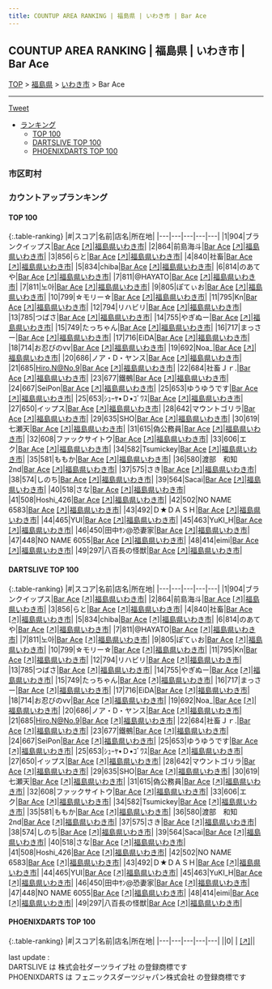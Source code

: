 ```yaml
---
title: COUNTUP AREA RANKING | 福島県 | いわき市 | Bar Ace
---
```

## COUNTUP AREA RANKING | 福島県 | いわき市 | Bar Ace

[TOP](/darts/rank/) > [福島県](/darts/rank/福島県/) > [いわき市](/darts/rank/福島県/いわき市/) > Bar Ace

___

<a href="https://twitter.com/share?ref_src=twsrc%5Etfw" data-text="COUNTUP AREA RANKING | 福島県いわき市Bar Ace" class="twitter-share-button" data-hashtags="DARTSLIVE,PHOENIXDARTS,darts,ダーツ" data-show-count="false">Tweet</a>

* [ランキング](#カウントアップランキング)
    * [TOP 100](#top-100)
    * [DARTSLIVE TOP 100](#dartslive-top-100)
    * [PHOENIXDARTS TOP 100](#phoenixdarts-top-100)

### 市区町村

<ul>

</ul>

### カウントアップランキング

#### TOP 100



{:.table-ranking}
|#|スコア|名前|店名|所在地|
|---|---|---|---|---|
|1|904|<span class="rank-name-dl">ブランクイップス</span>|<a href="/darts/rank/shops/3f22adb4bc6c0b490d9b047a20a7ba1e.html">Bar Ace</a> <a href="https://search.dartslive.com/jp/shop/3f22adb4bc6c0b490d9b047a20a7ba1e">[↗]</a>|<a href="/darts/rank/福島県/いわき市">福島県いわき市</a>|
|2|864|<span class="rank-name-dl">前島海斗</span>|<a href="/darts/rank/shops/3f22adb4bc6c0b490d9b047a20a7ba1e.html">Bar Ace</a> <a href="https://search.dartslive.com/jp/shop/3f22adb4bc6c0b490d9b047a20a7ba1e">[↗]</a>|<a href="/darts/rank/福島県/いわき市">福島県いわき市</a>|
|3|856|<span class="rank-name-dl">らと</span>|<a href="/darts/rank/shops/3f22adb4bc6c0b490d9b047a20a7ba1e.html">Bar Ace</a> <a href="https://search.dartslive.com/jp/shop/3f22adb4bc6c0b490d9b047a20a7ba1e">[↗]</a>|<a href="/darts/rank/福島県/いわき市">福島県いわき市</a>|
|4|840|<span class="rank-name-dl">社畜</span>|<a href="/darts/rank/shops/3f22adb4bc6c0b490d9b047a20a7ba1e.html">Bar Ace</a> <a href="https://search.dartslive.com/jp/shop/3f22adb4bc6c0b490d9b047a20a7ba1e">[↗]</a>|<a href="/darts/rank/福島県/いわき市">福島県いわき市</a>|
|5|834|<span class="rank-name-dl">chiba</span>|<a href="/darts/rank/shops/3f22adb4bc6c0b490d9b047a20a7ba1e.html">Bar Ace</a> <a href="https://search.dartslive.com/jp/shop/3f22adb4bc6c0b490d9b047a20a7ba1e">[↗]</a>|<a href="/darts/rank/福島県/いわき市">福島県いわき市</a>|
|6|814|<span class="rank-name-dl">のあてや</span>|<a href="/darts/rank/shops/3f22adb4bc6c0b490d9b047a20a7ba1e.html">Bar Ace</a> <a href="https://search.dartslive.com/jp/shop/3f22adb4bc6c0b490d9b047a20a7ba1e">[↗]</a>|<a href="/darts/rank/福島県/いわき市">福島県いわき市</a>|
|7|811|<span class="rank-name-dl">@HAYATO</span>|<a href="/darts/rank/shops/3f22adb4bc6c0b490d9b047a20a7ba1e.html">Bar Ace</a> <a href="https://search.dartslive.com/jp/shop/3f22adb4bc6c0b490d9b047a20a7ba1e">[↗]</a>|<a href="/darts/rank/福島県/いわき市">福島県いわき市</a>|
|7|811|<span class="rank-name-dl">노아</span>|<a href="/darts/rank/shops/3f22adb4bc6c0b490d9b047a20a7ba1e.html">Bar Ace</a> <a href="https://search.dartslive.com/jp/shop/3f22adb4bc6c0b490d9b047a20a7ba1e">[↗]</a>|<a href="/darts/rank/福島県/いわき市">福島県いわき市</a>|
|9|805|<span class="rank-name-dl">ぽてぃお</span>|<a href="/darts/rank/shops/3f22adb4bc6c0b490d9b047a20a7ba1e.html">Bar Ace</a> <a href="https://search.dartslive.com/jp/shop/3f22adb4bc6c0b490d9b047a20a7ba1e">[↗]</a>|<a href="/darts/rank/福島県/いわき市">福島県いわき市</a>|
|10|799|<span class="rank-name-dl">☆モリー☆</span>|<a href="/darts/rank/shops/3f22adb4bc6c0b490d9b047a20a7ba1e.html">Bar Ace</a> <a href="https://search.dartslive.com/jp/shop/3f22adb4bc6c0b490d9b047a20a7ba1e">[↗]</a>|<a href="/darts/rank/福島県/いわき市">福島県いわき市</a>|
|11|795|<span class="rank-name-dl">Kn</span>|<a href="/darts/rank/shops/3f22adb4bc6c0b490d9b047a20a7ba1e.html">Bar Ace</a> <a href="https://search.dartslive.com/jp/shop/3f22adb4bc6c0b490d9b047a20a7ba1e">[↗]</a>|<a href="/darts/rank/福島県/いわき市">福島県いわき市</a>|
|12|794|<span class="rank-name-dl">リハビリ</span>|<a href="/darts/rank/shops/3f22adb4bc6c0b490d9b047a20a7ba1e.html">Bar Ace</a> <a href="https://search.dartslive.com/jp/shop/3f22adb4bc6c0b490d9b047a20a7ba1e">[↗]</a>|<a href="/darts/rank/福島県/いわき市">福島県いわき市</a>|
|13|785|<span class="rank-name-dl">つばさ</span>|<a href="/darts/rank/shops/3f22adb4bc6c0b490d9b047a20a7ba1e.html">Bar Ace</a> <a href="https://search.dartslive.com/jp/shop/3f22adb4bc6c0b490d9b047a20a7ba1e">[↗]</a>|<a href="/darts/rank/福島県/いわき市">福島県いわき市</a>|
|14|755|<span class="rank-name-dl">やぎぬー</span>|<a href="/darts/rank/shops/3f22adb4bc6c0b490d9b047a20a7ba1e.html">Bar Ace</a> <a href="https://search.dartslive.com/jp/shop/3f22adb4bc6c0b490d9b047a20a7ba1e">[↗]</a>|<a href="/darts/rank/福島県/いわき市">福島県いわき市</a>|
|15|749|<span class="rank-name-dl">たっちゃん</span>|<a href="/darts/rank/shops/3f22adb4bc6c0b490d9b047a20a7ba1e.html">Bar Ace</a> <a href="https://search.dartslive.com/jp/shop/3f22adb4bc6c0b490d9b047a20a7ba1e">[↗]</a>|<a href="/darts/rank/福島県/いわき市">福島県いわき市</a>|
|16|717|<span class="rank-name-dl">まっさー</span>|<a href="/darts/rank/shops/3f22adb4bc6c0b490d9b047a20a7ba1e.html">Bar Ace</a> <a href="https://search.dartslive.com/jp/shop/3f22adb4bc6c0b490d9b047a20a7ba1e">[↗]</a>|<a href="/darts/rank/福島県/いわき市">福島県いわき市</a>|
|17|716|<span class="rank-name-dl">EiDA</span>|<a href="/darts/rank/shops/3f22adb4bc6c0b490d9b047a20a7ba1e.html">Bar Ace</a> <a href="https://search.dartslive.com/jp/shop/3f22adb4bc6c0b490d9b047a20a7ba1e">[↗]</a>|<a href="/darts/rank/福島県/いわき市">福島県いわき市</a>|
|18|714|<span class="rank-name-dl">お忍びのvv</span>|<a href="/darts/rank/shops/3f22adb4bc6c0b490d9b047a20a7ba1e.html">Bar Ace</a> <a href="https://search.dartslive.com/jp/shop/3f22adb4bc6c0b490d9b047a20a7ba1e">[↗]</a>|<a href="/darts/rank/福島県/いわき市">福島県いわき市</a>|
|19|692|<span class="rank-name-dl">Noa_</span>|<a href="/darts/rank/shops/3f22adb4bc6c0b490d9b047a20a7ba1e.html">Bar Ace</a> <a href="https://search.dartslive.com/jp/shop/3f22adb4bc6c0b490d9b047a20a7ba1e">[↗]</a>|<a href="/darts/rank/福島県/いわき市">福島県いわき市</a>|
|20|686|<span class="rank-name-dl">ノア・D・ヤンス</span>|<a href="/darts/rank/shops/3f22adb4bc6c0b490d9b047a20a7ba1e.html">Bar Ace</a> <a href="https://search.dartslive.com/jp/shop/3f22adb4bc6c0b490d9b047a20a7ba1e">[↗]</a>|<a href="/darts/rank/福島県/いわき市">福島県いわき市</a>|
|21|685|<span class="rank-name-dl">Hiro.N@No.9</span>|<a href="/darts/rank/shops/3f22adb4bc6c0b490d9b047a20a7ba1e.html">Bar Ace</a> <a href="https://search.dartslive.com/jp/shop/3f22adb4bc6c0b490d9b047a20a7ba1e">[↗]</a>|<a href="/darts/rank/福島県/いわき市">福島県いわき市</a>|
|22|684|<span class="rank-name-dl">社畜Ｊｒ.</span>|<a href="/darts/rank/shops/3f22adb4bc6c0b490d9b047a20a7ba1e.html">Bar Ace</a> <a href="https://search.dartslive.com/jp/shop/3f22adb4bc6c0b490d9b047a20a7ba1e">[↗]</a>|<a href="/darts/rank/福島県/いわき市">福島県いわき市</a>|
|23|677|<span class="rank-name-dl">鐵鵺</span>|<a href="/darts/rank/shops/3f22adb4bc6c0b490d9b047a20a7ba1e.html">Bar Ace</a> <a href="https://search.dartslive.com/jp/shop/3f22adb4bc6c0b490d9b047a20a7ba1e">[↗]</a>|<a href="/darts/rank/福島県/いわき市">福島県いわき市</a>|
|24|667|<span class="rank-name-dl">SeiPon</span>|<a href="/darts/rank/shops/3f22adb4bc6c0b490d9b047a20a7ba1e.html">Bar Ace</a> <a href="https://search.dartslive.com/jp/shop/3f22adb4bc6c0b490d9b047a20a7ba1e">[↗]</a>|<a href="/darts/rank/福島県/いわき市">福島県いわき市</a>|
|25|653|<span class="rank-name-dl">ゆうゆうです</span>|<a href="/darts/rank/shops/3f22adb4bc6c0b490d9b047a20a7ba1e.html">Bar Ace</a> <a href="https://search.dartslive.com/jp/shop/3f22adb4bc6c0b490d9b047a20a7ba1e">[↗]</a>|<a href="/darts/rank/福島県/いわき市">福島県いわき市</a>|
|25|653|<span class="rank-name-dl">ｼｭｰﾔ•Ｄ•ｺﾞﾜｽ</span>|<a href="/darts/rank/shops/3f22adb4bc6c0b490d9b047a20a7ba1e.html">Bar Ace</a> <a href="https://search.dartslive.com/jp/shop/3f22adb4bc6c0b490d9b047a20a7ba1e">[↗]</a>|<a href="/darts/rank/福島県/いわき市">福島県いわき市</a>|
|27|650|<span class="rank-name-dl">イップス</span>|<a href="/darts/rank/shops/3f22adb4bc6c0b490d9b047a20a7ba1e.html">Bar Ace</a> <a href="https://search.dartslive.com/jp/shop/3f22adb4bc6c0b490d9b047a20a7ba1e">[↗]</a>|<a href="/darts/rank/福島県/いわき市">福島県いわき市</a>|
|28|642|<span class="rank-name-dl">マウントゴリラ</span>|<a href="/darts/rank/shops/3f22adb4bc6c0b490d9b047a20a7ba1e.html">Bar Ace</a> <a href="https://search.dartslive.com/jp/shop/3f22adb4bc6c0b490d9b047a20a7ba1e">[↗]</a>|<a href="/darts/rank/福島県/いわき市">福島県いわき市</a>|
|29|635|<span class="rank-name-dl">SHO</span>|<a href="/darts/rank/shops/3f22adb4bc6c0b490d9b047a20a7ba1e.html">Bar Ace</a> <a href="https://search.dartslive.com/jp/shop/3f22adb4bc6c0b490d9b047a20a7ba1e">[↗]</a>|<a href="/darts/rank/福島県/いわき市">福島県いわき市</a>|
|30|619|<span class="rank-name-dl">七瀬天</span>|<a href="/darts/rank/shops/3f22adb4bc6c0b490d9b047a20a7ba1e.html">Bar Ace</a> <a href="https://search.dartslive.com/jp/shop/3f22adb4bc6c0b490d9b047a20a7ba1e">[↗]</a>|<a href="/darts/rank/福島県/いわき市">福島県いわき市</a>|
|31|615|<span class="rank-name-dl">偽公務員</span>|<a href="/darts/rank/shops/3f22adb4bc6c0b490d9b047a20a7ba1e.html">Bar Ace</a> <a href="https://search.dartslive.com/jp/shop/3f22adb4bc6c0b490d9b047a20a7ba1e">[↗]</a>|<a href="/darts/rank/福島県/いわき市">福島県いわき市</a>|
|32|608|<span class="rank-name-dl">ファックサイトウ</span>|<a href="/darts/rank/shops/3f22adb4bc6c0b490d9b047a20a7ba1e.html">Bar Ace</a> <a href="https://search.dartslive.com/jp/shop/3f22adb4bc6c0b490d9b047a20a7ba1e">[↗]</a>|<a href="/darts/rank/福島県/いわき市">福島県いわき市</a>|
|33|606|<span class="rank-name-dl">エク</span>|<a href="/darts/rank/shops/3f22adb4bc6c0b490d9b047a20a7ba1e.html">Bar Ace</a> <a href="https://search.dartslive.com/jp/shop/3f22adb4bc6c0b490d9b047a20a7ba1e">[↗]</a>|<a href="/darts/rank/福島県/いわき市">福島県いわき市</a>|
|34|582|<span class="rank-name-dl">Tsumickey</span>|<a href="/darts/rank/shops/3f22adb4bc6c0b490d9b047a20a7ba1e.html">Bar Ace</a> <a href="https://search.dartslive.com/jp/shop/3f22adb4bc6c0b490d9b047a20a7ba1e">[↗]</a>|<a href="/darts/rank/福島県/いわき市">福島県いわき市</a>|
|35|581|<span class="rank-name-dl">ももか</span>|<a href="/darts/rank/shops/3f22adb4bc6c0b490d9b047a20a7ba1e.html">Bar Ace</a> <a href="https://search.dartslive.com/jp/shop/3f22adb4bc6c0b490d9b047a20a7ba1e">[↗]</a>|<a href="/darts/rank/福島県/いわき市">福島県いわき市</a>|
|36|580|<span class="rank-name-dl">渡部　和知 2nd</span>|<a href="/darts/rank/shops/3f22adb4bc6c0b490d9b047a20a7ba1e.html">Bar Ace</a> <a href="https://search.dartslive.com/jp/shop/3f22adb4bc6c0b490d9b047a20a7ba1e">[↗]</a>|<a href="/darts/rank/福島県/いわき市">福島県いわき市</a>|
|37|575|<span class="rank-name-dl">さき</span>|<a href="/darts/rank/shops/3f22adb4bc6c0b490d9b047a20a7ba1e.html">Bar Ace</a> <a href="https://search.dartslive.com/jp/shop/3f22adb4bc6c0b490d9b047a20a7ba1e">[↗]</a>|<a href="/darts/rank/福島県/いわき市">福島県いわき市</a>|
|38|574|<span class="rank-name-dl">しのち</span>|<a href="/darts/rank/shops/3f22adb4bc6c0b490d9b047a20a7ba1e.html">Bar Ace</a> <a href="https://search.dartslive.com/jp/shop/3f22adb4bc6c0b490d9b047a20a7ba1e">[↗]</a>|<a href="/darts/rank/福島県/いわき市">福島県いわき市</a>|
|39|564|<span class="rank-name-dl">Sacai</span>|<a href="/darts/rank/shops/3f22adb4bc6c0b490d9b047a20a7ba1e.html">Bar Ace</a> <a href="https://search.dartslive.com/jp/shop/3f22adb4bc6c0b490d9b047a20a7ba1e">[↗]</a>|<a href="/darts/rank/福島県/いわき市">福島県いわき市</a>|
|40|518|<span class="rank-name-dl">さな</span>|<a href="/darts/rank/shops/3f22adb4bc6c0b490d9b047a20a7ba1e.html">Bar Ace</a> <a href="https://search.dartslive.com/jp/shop/3f22adb4bc6c0b490d9b047a20a7ba1e">[↗]</a>|<a href="/darts/rank/福島県/いわき市">福島県いわき市</a>|
|41|508|<span class="rank-name-dl">Hoshi_426</span>|<a href="/darts/rank/shops/3f22adb4bc6c0b490d9b047a20a7ba1e.html">Bar Ace</a> <a href="https://search.dartslive.com/jp/shop/3f22adb4bc6c0b490d9b047a20a7ba1e">[↗]</a>|<a href="/darts/rank/福島県/いわき市">福島県いわき市</a>|
|42|502|<span class="rank-name-dl">NO NAME 6583</span>|<a href="/darts/rank/shops/3f22adb4bc6c0b490d9b047a20a7ba1e.html">Bar Ace</a> <a href="https://search.dartslive.com/jp/shop/3f22adb4bc6c0b490d9b047a20a7ba1e">[↗]</a>|<a href="/darts/rank/福島県/いわき市">福島県いわき市</a>|
|43|492|<span class="rank-name-dl">Ｄ★ＤＡＳＨ</span>|<a href="/darts/rank/shops/3f22adb4bc6c0b490d9b047a20a7ba1e.html">Bar Ace</a> <a href="https://search.dartslive.com/jp/shop/3f22adb4bc6c0b490d9b047a20a7ba1e">[↗]</a>|<a href="/darts/rank/福島県/いわき市">福島県いわき市</a>|
|44|465|<span class="rank-name-dl">YUI</span>|<a href="/darts/rank/shops/3f22adb4bc6c0b490d9b047a20a7ba1e.html">Bar Ace</a> <a href="https://search.dartslive.com/jp/shop/3f22adb4bc6c0b490d9b047a20a7ba1e">[↗]</a>|<a href="/darts/rank/福島県/いわき市">福島県いわき市</a>|
|45|463|<span class="rank-name-dl">YuKI_H</span>|<a href="/darts/rank/shops/3f22adb4bc6c0b490d9b047a20a7ba1e.html">Bar Ace</a> <a href="https://search.dartslive.com/jp/shop/3f22adb4bc6c0b490d9b047a20a7ba1e">[↗]</a>|<a href="/darts/rank/福島県/いわき市">福島県いわき市</a>|
|46|450|<span class="rank-name-dl">田中ｻﾝ@恐妻家</span>|<a href="/darts/rank/shops/3f22adb4bc6c0b490d9b047a20a7ba1e.html">Bar Ace</a> <a href="https://search.dartslive.com/jp/shop/3f22adb4bc6c0b490d9b047a20a7ba1e">[↗]</a>|<a href="/darts/rank/福島県/いわき市">福島県いわき市</a>|
|47|448|<span class="rank-name-dl">NO NAME 6055</span>|<a href="/darts/rank/shops/3f22adb4bc6c0b490d9b047a20a7ba1e.html">Bar Ace</a> <a href="https://search.dartslive.com/jp/shop/3f22adb4bc6c0b490d9b047a20a7ba1e">[↗]</a>|<a href="/darts/rank/福島県/いわき市">福島県いわき市</a>|
|48|414|<span class="rank-name-dl">eimi</span>|<a href="/darts/rank/shops/3f22adb4bc6c0b490d9b047a20a7ba1e.html">Bar Ace</a> <a href="https://search.dartslive.com/jp/shop/3f22adb4bc6c0b490d9b047a20a7ba1e">[↗]</a>|<a href="/darts/rank/福島県/いわき市">福島県いわき市</a>|
|49|297|<span class="rank-name-dl">八百長の怪獣</span>|<a href="/darts/rank/shops/3f22adb4bc6c0b490d9b047a20a7ba1e.html">Bar Ace</a> <a href="https://search.dartslive.com/jp/shop/3f22adb4bc6c0b490d9b047a20a7ba1e">[↗]</a>|<a href="/darts/rank/福島県/いわき市">福島県いわき市</a>|


#### DARTSLIVE TOP 100



{:.table-ranking}
|#|スコア|名前|店名|所在地|
|---|---|---|---|---|
|1|904|<span class="rank-name-dl">ブランクイップス</span>|<a href="/darts/rank/shops/3f22adb4bc6c0b490d9b047a20a7ba1e.html">Bar Ace</a> <a href="https://search.dartslive.com/jp/shop/3f22adb4bc6c0b490d9b047a20a7ba1e">[↗]</a>|<a href="/darts/rank/福島県/いわき市">福島県いわき市</a>|
|2|864|<span class="rank-name-dl">前島海斗</span>|<a href="/darts/rank/shops/3f22adb4bc6c0b490d9b047a20a7ba1e.html">Bar Ace</a> <a href="https://search.dartslive.com/jp/shop/3f22adb4bc6c0b490d9b047a20a7ba1e">[↗]</a>|<a href="/darts/rank/福島県/いわき市">福島県いわき市</a>|
|3|856|<span class="rank-name-dl">らと</span>|<a href="/darts/rank/shops/3f22adb4bc6c0b490d9b047a20a7ba1e.html">Bar Ace</a> <a href="https://search.dartslive.com/jp/shop/3f22adb4bc6c0b490d9b047a20a7ba1e">[↗]</a>|<a href="/darts/rank/福島県/いわき市">福島県いわき市</a>|
|4|840|<span class="rank-name-dl">社畜</span>|<a href="/darts/rank/shops/3f22adb4bc6c0b490d9b047a20a7ba1e.html">Bar Ace</a> <a href="https://search.dartslive.com/jp/shop/3f22adb4bc6c0b490d9b047a20a7ba1e">[↗]</a>|<a href="/darts/rank/福島県/いわき市">福島県いわき市</a>|
|5|834|<span class="rank-name-dl">chiba</span>|<a href="/darts/rank/shops/3f22adb4bc6c0b490d9b047a20a7ba1e.html">Bar Ace</a> <a href="https://search.dartslive.com/jp/shop/3f22adb4bc6c0b490d9b047a20a7ba1e">[↗]</a>|<a href="/darts/rank/福島県/いわき市">福島県いわき市</a>|
|6|814|<span class="rank-name-dl">のあてや</span>|<a href="/darts/rank/shops/3f22adb4bc6c0b490d9b047a20a7ba1e.html">Bar Ace</a> <a href="https://search.dartslive.com/jp/shop/3f22adb4bc6c0b490d9b047a20a7ba1e">[↗]</a>|<a href="/darts/rank/福島県/いわき市">福島県いわき市</a>|
|7|811|<span class="rank-name-dl">@HAYATO</span>|<a href="/darts/rank/shops/3f22adb4bc6c0b490d9b047a20a7ba1e.html">Bar Ace</a> <a href="https://search.dartslive.com/jp/shop/3f22adb4bc6c0b490d9b047a20a7ba1e">[↗]</a>|<a href="/darts/rank/福島県/いわき市">福島県いわき市</a>|
|7|811|<span class="rank-name-dl">노아</span>|<a href="/darts/rank/shops/3f22adb4bc6c0b490d9b047a20a7ba1e.html">Bar Ace</a> <a href="https://search.dartslive.com/jp/shop/3f22adb4bc6c0b490d9b047a20a7ba1e">[↗]</a>|<a href="/darts/rank/福島県/いわき市">福島県いわき市</a>|
|9|805|<span class="rank-name-dl">ぽてぃお</span>|<a href="/darts/rank/shops/3f22adb4bc6c0b490d9b047a20a7ba1e.html">Bar Ace</a> <a href="https://search.dartslive.com/jp/shop/3f22adb4bc6c0b490d9b047a20a7ba1e">[↗]</a>|<a href="/darts/rank/福島県/いわき市">福島県いわき市</a>|
|10|799|<span class="rank-name-dl">☆モリー☆</span>|<a href="/darts/rank/shops/3f22adb4bc6c0b490d9b047a20a7ba1e.html">Bar Ace</a> <a href="https://search.dartslive.com/jp/shop/3f22adb4bc6c0b490d9b047a20a7ba1e">[↗]</a>|<a href="/darts/rank/福島県/いわき市">福島県いわき市</a>|
|11|795|<span class="rank-name-dl">Kn</span>|<a href="/darts/rank/shops/3f22adb4bc6c0b490d9b047a20a7ba1e.html">Bar Ace</a> <a href="https://search.dartslive.com/jp/shop/3f22adb4bc6c0b490d9b047a20a7ba1e">[↗]</a>|<a href="/darts/rank/福島県/いわき市">福島県いわき市</a>|
|12|794|<span class="rank-name-dl">リハビリ</span>|<a href="/darts/rank/shops/3f22adb4bc6c0b490d9b047a20a7ba1e.html">Bar Ace</a> <a href="https://search.dartslive.com/jp/shop/3f22adb4bc6c0b490d9b047a20a7ba1e">[↗]</a>|<a href="/darts/rank/福島県/いわき市">福島県いわき市</a>|
|13|785|<span class="rank-name-dl">つばさ</span>|<a href="/darts/rank/shops/3f22adb4bc6c0b490d9b047a20a7ba1e.html">Bar Ace</a> <a href="https://search.dartslive.com/jp/shop/3f22adb4bc6c0b490d9b047a20a7ba1e">[↗]</a>|<a href="/darts/rank/福島県/いわき市">福島県いわき市</a>|
|14|755|<span class="rank-name-dl">やぎぬー</span>|<a href="/darts/rank/shops/3f22adb4bc6c0b490d9b047a20a7ba1e.html">Bar Ace</a> <a href="https://search.dartslive.com/jp/shop/3f22adb4bc6c0b490d9b047a20a7ba1e">[↗]</a>|<a href="/darts/rank/福島県/いわき市">福島県いわき市</a>|
|15|749|<span class="rank-name-dl">たっちゃん</span>|<a href="/darts/rank/shops/3f22adb4bc6c0b490d9b047a20a7ba1e.html">Bar Ace</a> <a href="https://search.dartslive.com/jp/shop/3f22adb4bc6c0b490d9b047a20a7ba1e">[↗]</a>|<a href="/darts/rank/福島県/いわき市">福島県いわき市</a>|
|16|717|<span class="rank-name-dl">まっさー</span>|<a href="/darts/rank/shops/3f22adb4bc6c0b490d9b047a20a7ba1e.html">Bar Ace</a> <a href="https://search.dartslive.com/jp/shop/3f22adb4bc6c0b490d9b047a20a7ba1e">[↗]</a>|<a href="/darts/rank/福島県/いわき市">福島県いわき市</a>|
|17|716|<span class="rank-name-dl">EiDA</span>|<a href="/darts/rank/shops/3f22adb4bc6c0b490d9b047a20a7ba1e.html">Bar Ace</a> <a href="https://search.dartslive.com/jp/shop/3f22adb4bc6c0b490d9b047a20a7ba1e">[↗]</a>|<a href="/darts/rank/福島県/いわき市">福島県いわき市</a>|
|18|714|<span class="rank-name-dl">お忍びのvv</span>|<a href="/darts/rank/shops/3f22adb4bc6c0b490d9b047a20a7ba1e.html">Bar Ace</a> <a href="https://search.dartslive.com/jp/shop/3f22adb4bc6c0b490d9b047a20a7ba1e">[↗]</a>|<a href="/darts/rank/福島県/いわき市">福島県いわき市</a>|
|19|692|<span class="rank-name-dl">Noa_</span>|<a href="/darts/rank/shops/3f22adb4bc6c0b490d9b047a20a7ba1e.html">Bar Ace</a> <a href="https://search.dartslive.com/jp/shop/3f22adb4bc6c0b490d9b047a20a7ba1e">[↗]</a>|<a href="/darts/rank/福島県/いわき市">福島県いわき市</a>|
|20|686|<span class="rank-name-dl">ノア・D・ヤンス</span>|<a href="/darts/rank/shops/3f22adb4bc6c0b490d9b047a20a7ba1e.html">Bar Ace</a> <a href="https://search.dartslive.com/jp/shop/3f22adb4bc6c0b490d9b047a20a7ba1e">[↗]</a>|<a href="/darts/rank/福島県/いわき市">福島県いわき市</a>|
|21|685|<span class="rank-name-dl">Hiro.N@No.9</span>|<a href="/darts/rank/shops/3f22adb4bc6c0b490d9b047a20a7ba1e.html">Bar Ace</a> <a href="https://search.dartslive.com/jp/shop/3f22adb4bc6c0b490d9b047a20a7ba1e">[↗]</a>|<a href="/darts/rank/福島県/いわき市">福島県いわき市</a>|
|22|684|<span class="rank-name-dl">社畜Ｊｒ.</span>|<a href="/darts/rank/shops/3f22adb4bc6c0b490d9b047a20a7ba1e.html">Bar Ace</a> <a href="https://search.dartslive.com/jp/shop/3f22adb4bc6c0b490d9b047a20a7ba1e">[↗]</a>|<a href="/darts/rank/福島県/いわき市">福島県いわき市</a>|
|23|677|<span class="rank-name-dl">鐵鵺</span>|<a href="/darts/rank/shops/3f22adb4bc6c0b490d9b047a20a7ba1e.html">Bar Ace</a> <a href="https://search.dartslive.com/jp/shop/3f22adb4bc6c0b490d9b047a20a7ba1e">[↗]</a>|<a href="/darts/rank/福島県/いわき市">福島県いわき市</a>|
|24|667|<span class="rank-name-dl">SeiPon</span>|<a href="/darts/rank/shops/3f22adb4bc6c0b490d9b047a20a7ba1e.html">Bar Ace</a> <a href="https://search.dartslive.com/jp/shop/3f22adb4bc6c0b490d9b047a20a7ba1e">[↗]</a>|<a href="/darts/rank/福島県/いわき市">福島県いわき市</a>|
|25|653|<span class="rank-name-dl">ゆうゆうです</span>|<a href="/darts/rank/shops/3f22adb4bc6c0b490d9b047a20a7ba1e.html">Bar Ace</a> <a href="https://search.dartslive.com/jp/shop/3f22adb4bc6c0b490d9b047a20a7ba1e">[↗]</a>|<a href="/darts/rank/福島県/いわき市">福島県いわき市</a>|
|25|653|<span class="rank-name-dl">ｼｭｰﾔ•Ｄ•ｺﾞﾜｽ</span>|<a href="/darts/rank/shops/3f22adb4bc6c0b490d9b047a20a7ba1e.html">Bar Ace</a> <a href="https://search.dartslive.com/jp/shop/3f22adb4bc6c0b490d9b047a20a7ba1e">[↗]</a>|<a href="/darts/rank/福島県/いわき市">福島県いわき市</a>|
|27|650|<span class="rank-name-dl">イップス</span>|<a href="/darts/rank/shops/3f22adb4bc6c0b490d9b047a20a7ba1e.html">Bar Ace</a> <a href="https://search.dartslive.com/jp/shop/3f22adb4bc6c0b490d9b047a20a7ba1e">[↗]</a>|<a href="/darts/rank/福島県/いわき市">福島県いわき市</a>|
|28|642|<span class="rank-name-dl">マウントゴリラ</span>|<a href="/darts/rank/shops/3f22adb4bc6c0b490d9b047a20a7ba1e.html">Bar Ace</a> <a href="https://search.dartslive.com/jp/shop/3f22adb4bc6c0b490d9b047a20a7ba1e">[↗]</a>|<a href="/darts/rank/福島県/いわき市">福島県いわき市</a>|
|29|635|<span class="rank-name-dl">SHO</span>|<a href="/darts/rank/shops/3f22adb4bc6c0b490d9b047a20a7ba1e.html">Bar Ace</a> <a href="https://search.dartslive.com/jp/shop/3f22adb4bc6c0b490d9b047a20a7ba1e">[↗]</a>|<a href="/darts/rank/福島県/いわき市">福島県いわき市</a>|
|30|619|<span class="rank-name-dl">七瀬天</span>|<a href="/darts/rank/shops/3f22adb4bc6c0b490d9b047a20a7ba1e.html">Bar Ace</a> <a href="https://search.dartslive.com/jp/shop/3f22adb4bc6c0b490d9b047a20a7ba1e">[↗]</a>|<a href="/darts/rank/福島県/いわき市">福島県いわき市</a>|
|31|615|<span class="rank-name-dl">偽公務員</span>|<a href="/darts/rank/shops/3f22adb4bc6c0b490d9b047a20a7ba1e.html">Bar Ace</a> <a href="https://search.dartslive.com/jp/shop/3f22adb4bc6c0b490d9b047a20a7ba1e">[↗]</a>|<a href="/darts/rank/福島県/いわき市">福島県いわき市</a>|
|32|608|<span class="rank-name-dl">ファックサイトウ</span>|<a href="/darts/rank/shops/3f22adb4bc6c0b490d9b047a20a7ba1e.html">Bar Ace</a> <a href="https://search.dartslive.com/jp/shop/3f22adb4bc6c0b490d9b047a20a7ba1e">[↗]</a>|<a href="/darts/rank/福島県/いわき市">福島県いわき市</a>|
|33|606|<span class="rank-name-dl">エク</span>|<a href="/darts/rank/shops/3f22adb4bc6c0b490d9b047a20a7ba1e.html">Bar Ace</a> <a href="https://search.dartslive.com/jp/shop/3f22adb4bc6c0b490d9b047a20a7ba1e">[↗]</a>|<a href="/darts/rank/福島県/いわき市">福島県いわき市</a>|
|34|582|<span class="rank-name-dl">Tsumickey</span>|<a href="/darts/rank/shops/3f22adb4bc6c0b490d9b047a20a7ba1e.html">Bar Ace</a> <a href="https://search.dartslive.com/jp/shop/3f22adb4bc6c0b490d9b047a20a7ba1e">[↗]</a>|<a href="/darts/rank/福島県/いわき市">福島県いわき市</a>|
|35|581|<span class="rank-name-dl">ももか</span>|<a href="/darts/rank/shops/3f22adb4bc6c0b490d9b047a20a7ba1e.html">Bar Ace</a> <a href="https://search.dartslive.com/jp/shop/3f22adb4bc6c0b490d9b047a20a7ba1e">[↗]</a>|<a href="/darts/rank/福島県/いわき市">福島県いわき市</a>|
|36|580|<span class="rank-name-dl">渡部　和知 2nd</span>|<a href="/darts/rank/shops/3f22adb4bc6c0b490d9b047a20a7ba1e.html">Bar Ace</a> <a href="https://search.dartslive.com/jp/shop/3f22adb4bc6c0b490d9b047a20a7ba1e">[↗]</a>|<a href="/darts/rank/福島県/いわき市">福島県いわき市</a>|
|37|575|<span class="rank-name-dl">さき</span>|<a href="/darts/rank/shops/3f22adb4bc6c0b490d9b047a20a7ba1e.html">Bar Ace</a> <a href="https://search.dartslive.com/jp/shop/3f22adb4bc6c0b490d9b047a20a7ba1e">[↗]</a>|<a href="/darts/rank/福島県/いわき市">福島県いわき市</a>|
|38|574|<span class="rank-name-dl">しのち</span>|<a href="/darts/rank/shops/3f22adb4bc6c0b490d9b047a20a7ba1e.html">Bar Ace</a> <a href="https://search.dartslive.com/jp/shop/3f22adb4bc6c0b490d9b047a20a7ba1e">[↗]</a>|<a href="/darts/rank/福島県/いわき市">福島県いわき市</a>|
|39|564|<span class="rank-name-dl">Sacai</span>|<a href="/darts/rank/shops/3f22adb4bc6c0b490d9b047a20a7ba1e.html">Bar Ace</a> <a href="https://search.dartslive.com/jp/shop/3f22adb4bc6c0b490d9b047a20a7ba1e">[↗]</a>|<a href="/darts/rank/福島県/いわき市">福島県いわき市</a>|
|40|518|<span class="rank-name-dl">さな</span>|<a href="/darts/rank/shops/3f22adb4bc6c0b490d9b047a20a7ba1e.html">Bar Ace</a> <a href="https://search.dartslive.com/jp/shop/3f22adb4bc6c0b490d9b047a20a7ba1e">[↗]</a>|<a href="/darts/rank/福島県/いわき市">福島県いわき市</a>|
|41|508|<span class="rank-name-dl">Hoshi_426</span>|<a href="/darts/rank/shops/3f22adb4bc6c0b490d9b047a20a7ba1e.html">Bar Ace</a> <a href="https://search.dartslive.com/jp/shop/3f22adb4bc6c0b490d9b047a20a7ba1e">[↗]</a>|<a href="/darts/rank/福島県/いわき市">福島県いわき市</a>|
|42|502|<span class="rank-name-dl">NO NAME 6583</span>|<a href="/darts/rank/shops/3f22adb4bc6c0b490d9b047a20a7ba1e.html">Bar Ace</a> <a href="https://search.dartslive.com/jp/shop/3f22adb4bc6c0b490d9b047a20a7ba1e">[↗]</a>|<a href="/darts/rank/福島県/いわき市">福島県いわき市</a>|
|43|492|<span class="rank-name-dl">Ｄ★ＤＡＳＨ</span>|<a href="/darts/rank/shops/3f22adb4bc6c0b490d9b047a20a7ba1e.html">Bar Ace</a> <a href="https://search.dartslive.com/jp/shop/3f22adb4bc6c0b490d9b047a20a7ba1e">[↗]</a>|<a href="/darts/rank/福島県/いわき市">福島県いわき市</a>|
|44|465|<span class="rank-name-dl">YUI</span>|<a href="/darts/rank/shops/3f22adb4bc6c0b490d9b047a20a7ba1e.html">Bar Ace</a> <a href="https://search.dartslive.com/jp/shop/3f22adb4bc6c0b490d9b047a20a7ba1e">[↗]</a>|<a href="/darts/rank/福島県/いわき市">福島県いわき市</a>|
|45|463|<span class="rank-name-dl">YuKI_H</span>|<a href="/darts/rank/shops/3f22adb4bc6c0b490d9b047a20a7ba1e.html">Bar Ace</a> <a href="https://search.dartslive.com/jp/shop/3f22adb4bc6c0b490d9b047a20a7ba1e">[↗]</a>|<a href="/darts/rank/福島県/いわき市">福島県いわき市</a>|
|46|450|<span class="rank-name-dl">田中ｻﾝ@恐妻家</span>|<a href="/darts/rank/shops/3f22adb4bc6c0b490d9b047a20a7ba1e.html">Bar Ace</a> <a href="https://search.dartslive.com/jp/shop/3f22adb4bc6c0b490d9b047a20a7ba1e">[↗]</a>|<a href="/darts/rank/福島県/いわき市">福島県いわき市</a>|
|47|448|<span class="rank-name-dl">NO NAME 6055</span>|<a href="/darts/rank/shops/3f22adb4bc6c0b490d9b047a20a7ba1e.html">Bar Ace</a> <a href="https://search.dartslive.com/jp/shop/3f22adb4bc6c0b490d9b047a20a7ba1e">[↗]</a>|<a href="/darts/rank/福島県/いわき市">福島県いわき市</a>|
|48|414|<span class="rank-name-dl">eimi</span>|<a href="/darts/rank/shops/3f22adb4bc6c0b490d9b047a20a7ba1e.html">Bar Ace</a> <a href="https://search.dartslive.com/jp/shop/3f22adb4bc6c0b490d9b047a20a7ba1e">[↗]</a>|<a href="/darts/rank/福島県/いわき市">福島県いわき市</a>|
|49|297|<span class="rank-name-dl">八百長の怪獣</span>|<a href="/darts/rank/shops/3f22adb4bc6c0b490d9b047a20a7ba1e.html">Bar Ace</a> <a href="https://search.dartslive.com/jp/shop/3f22adb4bc6c0b490d9b047a20a7ba1e">[↗]</a>|<a href="/darts/rank/福島県/いわき市">福島県いわき市</a>|


#### PHOENIXDARTS TOP 100



{:.table-ranking}
|#|スコア|名前|店名|所在地|
|---|---|---|---|---|
||0|<span class="rank-name-dl"> </span>|<a href="/darts/rank/shops/.html"></a> <a href="">[↗]</a>|<a href="/darts/rank//"></a>|


<div class="footer border-top border-gray-light mt-5 pt-3 text-right text-gray">
    last update : <span style="font-weight: italic" id="foot_last_modified"></span><br />
    DARTSLIVE は 株式会社ダーツライブ社 の登録商標です<br />
    PHOENIXDARTS は フェニックスダーツジャパン株式会社 の登録商標です<br />
</div>

<script src="https://cdnjs.cloudflare.com/ajax/libs/jquery.tablesorter/2.31.3/js/jquery.tablesorter.min.js" integrity="sha512-qzgd5cYSZcosqpzpn7zF2ZId8f/8CHmFKZ8j7mU4OUXTNRd5g+ZHBPsgKEwoqxCtdQvExE5LprwwPAgoicguNg==" crossorigin="anonymous" referrerpolicy="no-referrer"></script>
<link rel="stylesheet" href="https://cdnjs.cloudflare.com/ajax/libs/jquery.tablesorter/2.31.3/css/theme.default.min.css" integrity="sha512-wghhOJkjQX0Lh3NSWvNKeZ0ZpNn+SPVXX1Qyc9OCaogADktxrBiBdKGDoqVUOyhStvMBmJQ8ZdMHiR3wuEq8+w==" crossorigin="anonymous" referrerpolicy="no-referrer" />
<script>
$(function() {
    $(".table-ranking").tablesorter({sortList:[[0, 0]]});
    $("#foot_last_modified").text(formatDate(new Date(document.lastModified), 'yyyy-MM-dd HH:mm:ss'));
});
</script>

<script async src="https://platform.twitter.com/widgets.js" charset="utf-8"></script>